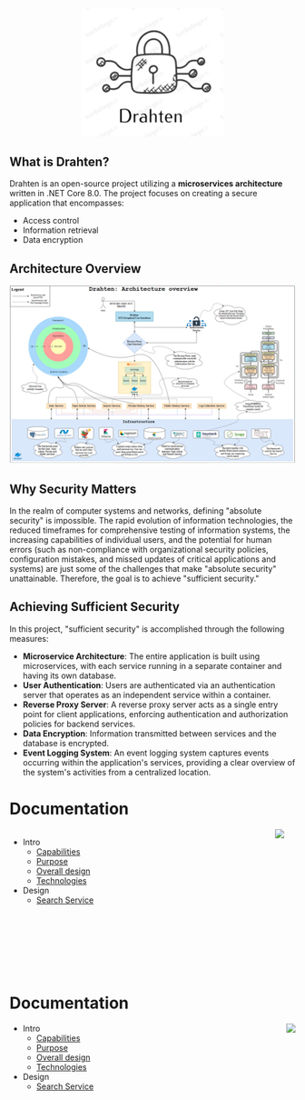 <p align="center">
    <img src="https://raw.githubusercontent.com/JivkoSp/Drahten/master/Assets/logo.PNG" alt="Logo" width="250">
</p>

## What is Drahten?

Drahten is an open-source project utilizing a **microservices architecture** written in .NET Core 8.0. The project focuses on creating a secure application that encompasses:
- Access control
- Information retrieval
- Data encryption

## Architecture Overview

![Architecture Overview](https://raw.githubusercontent.com/JivkoSp/Drahten/master/Assets/ArchitectureOverview.PNG)

## Why Security Matters

In the realm of computer systems and networks, defining "absolute security" is impossible. The rapid evolution of information technologies, the reduced timeframes for comprehensive testing of information systems, the increasing capabilities of individual users, and the potential for human errors (such as non-compliance with organizational security policies, configuration mistakes, and missed updates of critical applications and systems) are just some of the challenges that make "absolute security" unattainable. Therefore, the goal is to achieve "sufficient security."

## Achieving Sufficient Security

In this project, "sufficient security" is accomplished through the following measures:

- **Microservice Architecture**: The entire application is built using microservices, with each service running in a separate container and having its own database.
- **User Authentication**: Users are authenticated via an authentication server that operates as an independent service within a container.
- **Reverse Proxy Server**: A reverse proxy server acts as a single entry point for client applications, enforcing authentication and authorization policies for backend services.
- **Data Encryption**: Information transmitted between services and the database is encrypted.
- **Event Logging System**: An event logging system captures events occurring within the application's services, providing a clear overview of the system's activities from a centralized location.

# Documentation 

<div style="display: flex;">
    <div style="flex: 1;">
        <ul>
            <li>Intro
                <ul>
                    <li><a href="Docs/intro-capabilities.md">Capabilities</a></li>
                    <li><a href="Docs/intro-purpose.md">Purpose</a></li>
                    <li><a href="Docs/intro-design.md">Overall design</a></li>
                    <li><a href="Docs/intro-technologies.md">Technologies</a></li>
                </ul>
            </li>
            <li>Design
                <ul>
                    <li><a href="Docs/intro-technologies.md">Search Service</a></li>
                </ul>
            </li>
        </ul>
    </div>
    <div style="padding-right: 20px;">
        <img align="right" src="https://media.giphy.com/media/heIX5HfWgEYlW/giphy.gif" height="250">
    </div>
</div>



# Documentation 

 <div>
        <img align="right" src="https://media.giphy.com/media/heIX5HfWgEYlW/giphy.gif" height="250">
 </div>
  
* Intro
    - [Capabilities](Docs/intro-capabilities.md)
    - [Purpose](Docs/intro-purpose.md)
    - [Overall design](Docs/intro-design.md)
    - [Technologies](Docs/intro-technologies.md)
* Design
    - [Search Service](Docs/intro-technologies.md)


